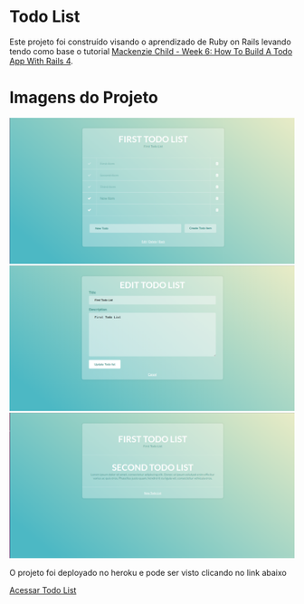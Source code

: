 # Todo List
Este projeto foi construído visando o aprendizado de Ruby on Rails levando tendo como base o tutorial [Mackenzie Child - Week 6: How To Build A Todo App With Rails 4](https://mackenziechild.me/12-in-12/6/).

# Imagens do Projeto
![Image01](https://github.com/acnjr2010/todo/blob/master/app/assets/images/001.png)
![Image02](https://github.com/acnjr2010/todo/blob/master/app/assets/images/002.png)
![Image03](https://github.com/acnjr2010/todo/blob/master/app/assets/images/003.png)

O projeto foi deployado no heroku e pode ser visto clicando no link abaixo

[Acessar Todo List](https://quiet-river-98348.herokuapp.com/)
